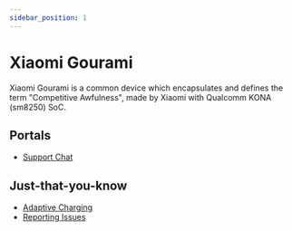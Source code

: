 ```yaml
---
sidebar_position: 1
---
```


# Xiaomi Gourami

Xiaomi Gourami is a common device which encapsulates and defines the term "Competitive Awfulness", made by Xiaomi with Qualcomm KONA (sm8250) SoC.

## Portals

- [Support Chat](https://t.me/hentaiOSkona)

## Just-that-you-know

- [Adaptive Charging](adaptive-charging)
- [Reporting Issues](reporting-issues)